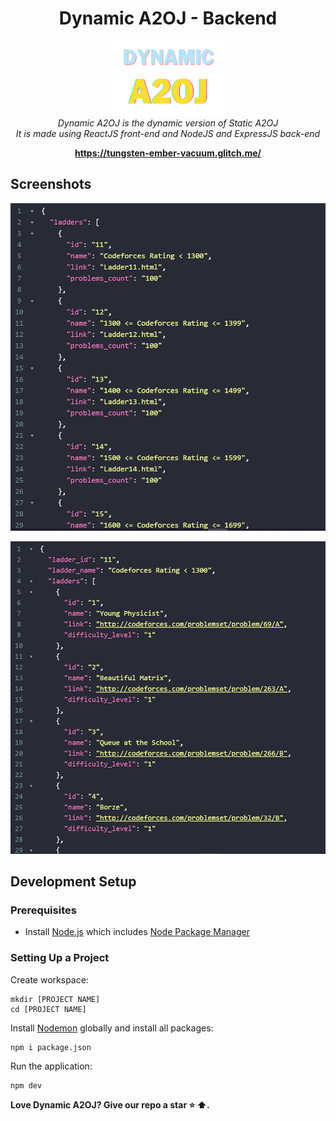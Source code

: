 <h1 align="center">Dynamic A2OJ - Backend</h1>

<p align="center">
  <img src="./assets/images/DynamicA2OJ.png" alt="Dynamic-A2OJ" width="180px" height="120px"/>
  <br>
  <i>Dynamic A2OJ is the dynamic version of Static A2OJ
    <br> It is made using ReactJS front-end and NodeJS and ExpressJS back-end</i>
  <br>
</p>

<p align="center">
  <a href="https://tungsten-ember-vacuum.glitch.me/" target="__blank"><strong>https://tungsten-ember-vacuum.glitch.me/</strong></a>
  <br>
</p>

## Screenshots

<p align="center">
  <img src="./assets/images/api_1.png" alt="Dynamic-A2OJ-API"/>
</p>
<p align="center">
  <img src="./assets/images/api_2.png" alt="Dynamic-A2OJ-API"/>
</p>

## Development Setup

### Prerequisites

- Install [Node.js] which includes [Node Package Manager][npm]

### Setting Up a Project

Create workspace:

```
mkdir [PROJECT NAME]
cd [PROJECT NAME]
```

Install [Nodemon] globally and install all packages:

```
npm i package.json
```

Run the application:

```
npm dev
```

**Love Dynamic A2OJ? Give our repo a star :star: :arrow_up:.**

[node.js]: https://nodejs.org/
[npm]: https://www.npmjs.com/get-npm
[nodemon]: https://www.npmjs.com/package/nodemon
